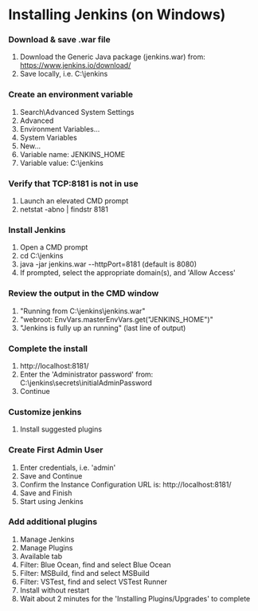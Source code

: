 # Installing Jenkins (on Windows)

### Download & save .war file
1. Download the Generic Java package (jenkins.war) from: https://www.jenkins.io/download/
2. Save locally, i.e. C:\jenkins

### Create an environment variable
1. Search\Advanced System Settings
2. Advanced
3. Environment Variables...
4. System Variables
5. New...
6. Variable name: JENKINS_HOME
7. Variable value: C:\jenkins

### Verify that TCP:8181 is not in use
1. Launch an elevated CMD prompt
2. netstat -abno | findstr 8181

### Install Jenkins
1. Open a CMD prompt
2. cd C:\jenkins
3. java -jar jenkins.war --httpPort=8181 (default is 8080)
4. If prompted, select the appropriate domain(s), and 'Allow Access'

### Review the output in the CMD window
1. "Running from C:\jenkins\jenkins.war"
2. "webroot: EnvVars.masterEnvVars.get("JENKINS_HOME")"
3. "Jenkins is fully up an running" (last line of output)

### Complete the install
1. http://localhost:8181/
2. Enter the 'Administrator password' from: C:\jenkins\secrets\initialAdminPassword
3. Continue

### Customize jenkins
1. Install suggested plugins

### Create First Admin User
1. Enter credentials, i.e. 'admin'
2. Save and Continue
3. Confirm the Instance Configuration URL is: http://localhost:8181/
4. Save and Finish
5. Start using Jenkins

### Add additional plugins
1. Manage Jenkins
2. Manage Plugins
3. Available tab
4. Filter: Blue Ocean, find and select Blue Ocean
5. Filter: MSBuild, find and select MSBuild
6. Filter: VSTest, find and select VSTest Runner
7. Install without restart
8. Wait about 2 minutes for the 'Installing Plugins/Upgrades' to complete